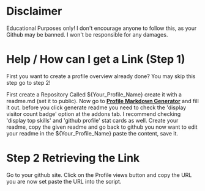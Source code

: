 # Disclaimer

Educational Purposes only!
I don't encourage anyone to follow this, as your Github may be banned.
I won't be responsible for any damages.

# Help / How can I get a Link (Step 1)

First you want to create a profile overview already done?
You may skip this step go to step 2!

First create a Repository Called ${Your_Profile_Name} create it with a readme.md (set it to public).
Now go to **[Profile Markdown Generator](https://rahuldkjain.github.io/gh-profile-readme-generator/)** and fill it out.
before you click generate readme you need to check the 'display visitor count badge' option at the addons tab. 
I recommend checking 'display top skills' and 'github profile' stat cards as well.
Create your readme, copy the given readme and go back to github you now want to edit your readme in the ${Your_Profile_Name} paste the content, save it.

# Step 2 Retrieving the Link
Go to your github site.
Click on the Profile views button and copy the URL you are now set paste the URL into the script. 

